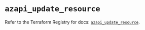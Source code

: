 # `azapi_update_resource`

Refer to the Terraform Registry for docs: [`azapi_update_resource`](https://registry.terraform.io/providers/azure/azapi/2.7.0/docs/resources/update_resource).
